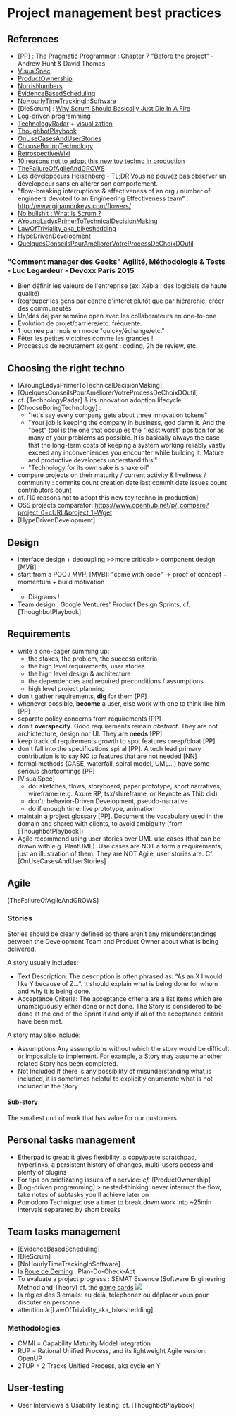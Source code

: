 Project management best practices
=================================

## References
- [PP] : The Pragmatic Programmer : Chapter 7 "Before the project" - Andrew Hunt & David Thomas
- [VisualSpec](http://www.targetprocess.com/articles/visual-specifications.html)
- [ProductOwnership](https://blog.codecentric.de/en/2014/07/devops-product-ownership/)
- [NorrisNumbers](http://www.teamten.com/lawrence/writings/norris-numbers.html)
- [EvidenceBasedScheduling](http://www.joelonsoftware.com/items/2007/10/26.html)
- [NoHourlyTimeTrackingInSoftware](http://bocoup.com/weblog/developer-weeks/)
- [DieScrum] : [Why Scrum Should Basically Just Die In A Fire](http://gilesbowkett.blogspot.com.au/2014/09/why-scrum-should-basically-just-die-in.html)
- [Log-driven programming](http://antirez.com/news/51)
- [TechnologyRadar](http://nealford.com/memeagora/2013/05/28/build_your_own_technology_radar.html) + [visualization](https://github.com/bdargan/techradar)
- [ThoughbotPlaybook](http://playbook.thoughtbot.com)
- [OnUseCasesAndUserStories](http://www.batimes.com/articles/user-stories-and-use-cases-dont-use-both.html)
- [ChooseBoringTechnology](http://mcfunley.com/choose-boring-technology)
- [RetrospectiveWiki](http://retrospectivewiki.org/index.php?title=Main_Page)
- [10 reasons not to adopt this new toy techno in production](https://translate.google.fr/translate?sl=auto&tl=en&js=y&prev=_t&hl=fr&ie=UTF-8&u=http%3A%2F%2Feax.me%2Favoid-new-toys%2F&edit-text=)
- [TheFailureOfAgileAndGROWS](http://blog.toolshed.com/2015/05/the-failure-of-agile.html)
- [Les développeurs Heisenberg](http://blog.ticabri.com/blog/2015/04/21/les-developpeurs-heisenberg/) - TL;DR Vous ne pouvez pas observer un développeur sans en altérer son comportement.
- "flow-breaking interruptions & effectiveness of an org / number of engineers devoted to an Engineering Effectiveness team" : http://www.gigamonkeys.com/flowers/
- [No bullshit : What is Scrum ?](https://www.youtube.com/watch?v=jNhRX-RBs_4)
- [AYoungLadysPrimerToTechnicalDecisionMaking](https://speakerdeck.com/charity/a-young-ladys-primer-to-technical-decision-making)
- [LawOfTriviality_aka_bikeshedding](https://en.wikipedia.org/wiki/Law_of_triviality)
- [HypeDrivenDevelopment](https://blog.daftcode.pl/hype-driven-development-3469fc2e9b22)
- [QuelquesConseilsPourAméliorerVotreProcessDeChoixDOutil](http://blog.octo.com/quelques-conseils-pour-ameliorer-votre-process-de-choix-doutil/)

### "Comment manager des Geeks" Agilité, Méthodologie & Tests - Luc Legardeur - Devoxx Paris 2015
- Bien définir les valeurs de l'entreprise (ex: Xebia : des logiciels de haute qualité)
- Regrouper les gens par centre d'intérêt plutôt que par hiérarchie, créer des communautés
- Un/des dej par semaine open avec les collaborateurs en one-to-one
- Evolution de projet/carrière/etc. fréquente.
- 1 journée par mois en mode "quicky/échange/etc."
- Fêter les petites victoires comme les grandes !
- Processus de recrutement exigent : coding, 2h de review, etc.

## Choosing the right techno
- [AYoungLadysPrimerToTechnicalDecisionMaking]
- [QuelquesConseilsPourAméliorerVotreProcessDeChoixDOutil]
- cf. [TechnologyRadar] & its innovation adoption lifecycle
- [ChooseBoringTechnology] :
    - "let's say every company gets about three innovation tokens"
    - "Your job is keeping the company in business, god damn it. And the "best" tool is the one that occupies the "least worst" position for as many of your problems as possible. It is basically always the case that the long-term costs of keeping a system working reliably vastly exceed any inconveniences you encounter while building it. Mature and productive developers understand this."
    - "Technology for its own sake is snake oil"
- compare projects on their maturity / current activity & liveliness / community :
    commits count
    creation date
    last commit date
    issues count
    contributors count
- cf. [10 reasons not to adopt this new toy techno in production]
- OSS projects comparator: https://www.openhub.net/p/_compare?project_0=cURL&project_1=Wget
- [HypeDrivenDevelopment]

## Design
- interface design + decoupling >>more critical>> component design [MVB]
- start from a POC / MVP. [MVB]: "come with code" -> proof of concept + momentum + build motivation
- + Diagrams !
- Team design : Google Ventures' Product Design Sprints, cf. [ThoughbotPlaybook]

## Requirements
- write a one-pager summing up:
    - the stakes, the problem, the success criteria
    - the high level requirements, user stories
    - the high level design & architecture
    - the dependencies and required preconditions / assumptions
    - high level project planning
- don't gather requirements, **dig** for them [PP]
- whenever possible, **become** a user, else work with one to think like him [PP]
- separate policy concerns from requirements [PP]
- don't **overspecify**. Good requirements remain _abstract_. They are not archictecture, design nor UI. They are **needs** [PP]
- keep track of requirements growth to spot features creep/bloat [PP]
- don't fall into the specifications spiral [PP]. A tech lead primary contribution is to say NO to features that are not needed [NN]
- formal methods (CASE, waterfall, spiral model, UML...) have some serious shortcomings [PP]
- [VisualSpec]
    * do: sketches, flows, storyboard, paper prototype, short narratives, wireframe (e.g. Axure RP, tsx/shireframe, or Keynote as Thib did)
    * don't: behavior-Driven Development, pseudo-narrative
    * do if enough time: live prototype, animation
- maintain a project glossary [PP]. Document the vocabulary used in the domain and shared with clients, to avoid ambiguity (from [ThoughbotPlaybook])
- Agile recommend using user stories over UML use cases (that can be drawn with e.g. PlantUML). Use cases are NOT a form a requirements, just an illustration of them. They are NOT Agile, user stories are. Cf. [OnUseCasesAndUserStories]

## Agile
[TheFailureOfAgileAndGROWS]

### Stories
Stories should be clearly defined so there aren’t any misunderstandings between the Development Team and Product Owner about what is being delivered.

A story usually includes:
- Text Description:
The description is often phrased as: “As an X I would like Y because of Z…”. It should explain what is being done for whom and why it is being done.
- Acceptance Criteria:
The acceptance criteria are a list items which are unambiguously either done or not done. The Story is considered to be done at the end of the Sprint if and only if all of the acceptance criteria have been met.

A story may also include:
- Assumptions
Any assumptions without which the story would be difficult or impossible to implement. For example, a Story may assume another related Story has been completed.
- Not Included
If there is any possibility of misunderstanding what is included, it is sometimes helpful to explicitly enumerate what is not included in the Story.

#### Sub-story
The smallest unit of work that has value for our customers

## Personal tasks management
- Etherpad is great: it gives flexibility, a copy/paste scratchpad, hyperlinks, a persistent history of changes, multi-users access and plenty of plugins
- For tips on priotizating issues of a service: _cf._ [ProductOwnership]
- [Log-driven programming] > nested-thinking: never interrupt the flow, take notes of subtasks you'll achieve later on
- Pomodoro Technique: use a timer to break down work into ~25min intervals separated by short breaks

## Team tasks management
- [EvidenceBasedScheduling]
- [DieScrum]
- [NoHourlyTimeTrackingInSoftware]
- la [Roue de Deming](https://fr.wikipedia.org/wiki/Roue_de_Deming) : Plan-Do-Check-Act
- To evaluate a project progress : SEMAT Essence (Software Engineering Method and Theory)
cf. the [game cards](http://www.ivarjacobson.com/alphastatecards/)
![](http://semat.org/wp-content/uploads/2013/03/spiral.png)
- la règles des 3 emails: au délà, téléphonez ou déplacer vous pour discuter en personne
- attention à [LawOfTriviality_aka_bikeshedding]

### Methodologies
- CMMI = Capability Maturity Model Integration
- RUP = Rational Unified Process, and its lightweight Agile version: OpenUP
- 2TUP = 2 Tracks Unified Process, aka cycle en Y

## User-testing
- User Interviews & Usability Testing: cf. [ThoughbotPlaybook]
